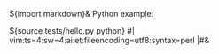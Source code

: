 ${import markdown}&
Python example:

${source tests/hello.py python}
#|
vim:ts=4:sw=4:ai:et:fileencoding=utf8:syntax=perl
|#&
